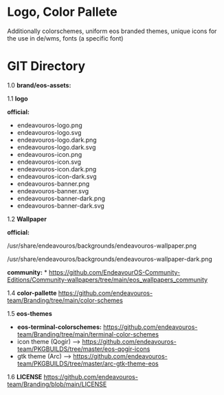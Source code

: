 # Logo, Color Pallete

Additionally colorschemes, uniform eos branded themes, unique icons for the use in de/wms, fonts (a specific font)

# GIT Directory

1.0 **brand/eos-assets:**	

1.1 **logo**
   
**official:**
- endeavouros-logo.png
- endeavouros-logo.svg
- endeavouros-logo.dark.png
- endeavouros-logo.dark.svg
- endeavouros-icon.png
- endeavouros-icon.svg
- endeavouros-icon.dark.png
- endeavouros-icon-dark.svg
- endeavouros-banner.png
- endeavouros-banner.svg
- endeavouros-banner-dark.png
- endeavouros-banner-dark.svg

1.2 **Wallpaper**

**official:**
 
 /usr/share/endeavouros/backgrounds/endeavouros-wallpaper.png
 
 /usr/share/endeavouros/backgrounds/endeavouros-wallpaper-dark.png
     
**community:**
	* https://github.com/EndeavourOS-Community-Editions/Community-wallpapers/tree/main/eos_wallpapers_community
		    
1.4  **color-pallette**
https://github.com/endeavouros-team/Branding/tree/main/color-schemes

1.5 **eos-themes**

* **eos-terminal-colorschemes:**
https://github.com/endeavouros-team/Branding/tree/main/terminal-color-schemes
* icon theme (Qogir) --> https://github.com/endeavouros-team/PKGBUILDS/tree/master/eos-qogir-icons
* gtk theme (Arc) --> https://github.com/endeavouros-team/PKGBUILDS/tree/master/arc-gtk-theme-eos

1.6 **LICENSE**
https://github.com/endeavouros-team/Branding/blob/main/LICENSE







